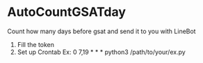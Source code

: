 # AutoCountGSATday
Count how many days before gsat and send it to you with LineBot
1. Fill the token
2. Set up Crontab
Ex: 0 7,19 * * * python3 /path/to/your/ex.py
